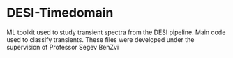 # DESI-Timedomain
ML toolkit used to study transient spectra from the DESI pipeline.
Main code used to classify transients.
These files were developed under the supervision of Professor Segev BenZvi
